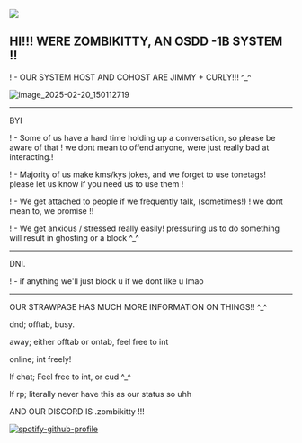 ![](https://komarev.com/ghpvc/?username=zombikitty&color=grey)

## HI!!! WERE ZOMBIKITTY, AN OSDD -1B SYSTEM !!

! - OUR SYSTEM HOST AND COHOST ARE JIMMY + CURLY!!! ^_^

![image_2025-02-20_150112719](https://github.com/user-attachments/assets/001462fb-78b7-4311-a1f4-88cb7c1c759f)


--------------------------------------------------------

BYI

! - Some of us have a hard time holding up a conversation, so please be aware of that ! we dont mean to offend anyone, were just really bad at interacting.!

! - Majority of us make kms/kys jokes, and we forget to use tonetags! please let us know if you need us to use them !

! - We get attached to people if we frequently talk, (sometimes!) ! we dont mean to, we promise !!

! - We get anxious / stressed really easily! pressuring us to do something will result in ghosting or a block ^_^


--------------------------------------------------------

DNI.

! - if anything we'll just block u if we dont like u lmao

---------------------------------------------------------

OUR STRAWPAGE HAS MUCH MORE INFORMATION ON THINGS!! ^_^

dnd; offtab, busy.

away; either offtab or ontab, feel free to int

online; int freely!

lf chat; Feel free to int, or cud ^_^

lf rp; literally never have this as our status so uhh

AND OUR DISCORD IS .zombikitty !!!




[![spotify-github-profile](https://spotify-github-profile.kittinanx.com/api/view?uid=31v74xrdgiha5cc6je6xdu6rzkxm&cover_image=true&theme=novatorem&show_offline=true&background_color=121212&interchange=true&bar_color=823a3a&bar_color_cover=false)](https://github.com/kittinan/spotify-github-profile)
<!--
**zombikitty/zombikitty** is a ✨ _special_ ✨ repository because its `README.md` (this file) appears on your GitHub profile.

Here are some ideas to get you started:


-->
